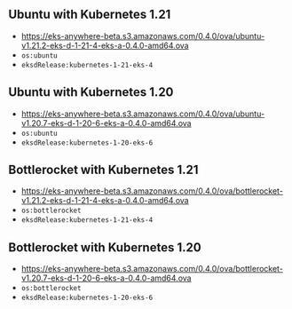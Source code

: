 
## Ubuntu with Kubernetes 1.21

* https://eks-anywhere-beta.s3.amazonaws.com/0.4.0/ova/ubuntu-v1.21.2-eks-d-1-21-4-eks-a-0.4.0-amd64.ova
* `os:ubuntu`
* `eksdRelease:kubernetes-1-21-eks-4`

## Ubuntu with Kubernetes 1.20

* https://eks-anywhere-beta.s3.amazonaws.com/0.4.0/ova/ubuntu-v1.20.7-eks-d-1-20-6-eks-a-0.4.0-amd64.ova
* `os:ubuntu`
* `eksdRelease:kubernetes-1-20-eks-6`

## Bottlerocket with Kubernetes 1.21

* https://eks-anywhere-beta.s3.amazonaws.com/0.4.0/ova/bottlerocket-v1.21.2-eks-d-1-21-4-eks-a-0.4.0-amd64.ova
* `os:bottlerocket`
* `eksdRelease:kubernetes-1-21-eks-4`

## Bottlerocket with Kubernetes 1.20

* https://eks-anywhere-beta.s3.amazonaws.com/0.4.0/ova/bottlerocket-v1.20.7-eks-d-1-20-6-eks-a-0.4.0-amd64.ova
* `os:bottlerocket`
* `eksdRelease:kubernetes-1-20-eks-6`
